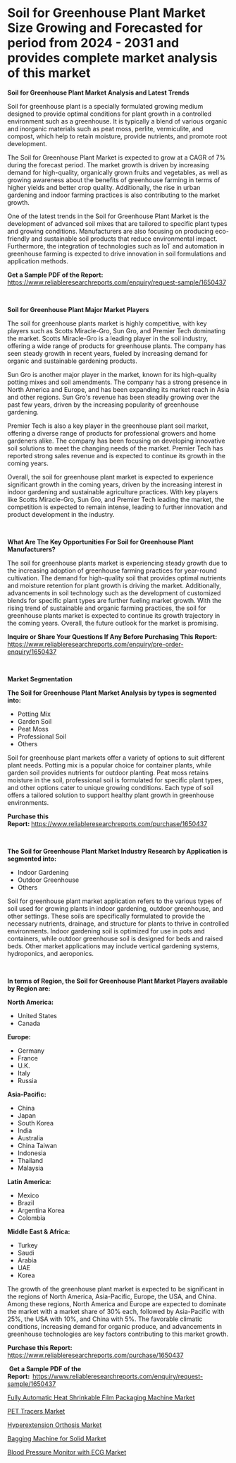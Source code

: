 <p><h1>Soil for Greenhouse Plant Market Size Growing and Forecasted for period from 2024 - 2031 and provides complete market analysis of this market</h1></p><p><strong>Soil for Greenhouse Plant Market Analysis and Latest Trends</strong></p>
<p><p>Soil for greenhouse plant is a specially formulated growing medium designed to provide optimal conditions for plant growth in a controlled environment such as a greenhouse. It is typically a blend of various organic and inorganic materials such as peat moss, perlite, vermiculite, and compost, which help to retain moisture, provide nutrients, and promote root development.</p><p>The Soil for Greenhouse Plant Market is expected to grow at a CAGR of 7% during the forecast period. The market growth is driven by increasing demand for high-quality, organically grown fruits and vegetables, as well as growing awareness about the benefits of greenhouse farming in terms of higher yields and better crop quality. Additionally, the rise in urban gardening and indoor farming practices is also contributing to the market growth.</p><p>One of the latest trends in the Soil for Greenhouse Plant Market is the development of advanced soil mixes that are tailored to specific plant types and growing conditions. Manufacturers are also focusing on producing eco-friendly and sustainable soil products that reduce environmental impact. Furthermore, the integration of technologies such as IoT and automation in greenhouse farming is expected to drive innovation in soil formulations and application methods.</p></p>
<p><strong>Get a Sample PDF of the Report:&nbsp;</strong> <a href="https://www.reliableresearchreports.com/enquiry/request-sample/1650437">https://www.reliableresearchreports.com/enquiry/request-sample/1650437</a></p>
<p>&nbsp;</p>
<p><strong>Soil for Greenhouse Plant Major Market Players</strong></p>
<p><p>The soil for greenhouse plants market is highly competitive, with key players such as Scotts Miracle-Gro, Sun Gro, and Premier Tech dominating the market. Scotts Miracle-Gro is a leading player in the soil industry, offering a wide range of products for greenhouse plants. The company has seen steady growth in recent years, fueled by increasing demand for organic and sustainable gardening products.</p><p>Sun Gro is another major player in the market, known for its high-quality potting mixes and soil amendments. The company has a strong presence in North America and Europe, and has been expanding its market reach in Asia and other regions. Sun Gro's revenue has been steadily growing over the past few years, driven by the increasing popularity of greenhouse gardening.</p><p>Premier Tech is also a key player in the greenhouse plant soil market, offering a diverse range of products for professional growers and home gardeners alike. The company has been focusing on developing innovative soil solutions to meet the changing needs of the market. Premier Tech has reported strong sales revenue and is expected to continue its growth in the coming years.</p><p>Overall, the soil for greenhouse plant market is expected to experience significant growth in the coming years, driven by the increasing interest in indoor gardening and sustainable agriculture practices. With key players like Scotts Miracle-Gro, Sun Gro, and Premier Tech leading the market, the competition is expected to remain intense, leading to further innovation and product development in the industry.</p></p>
<p>&nbsp;</p>
<p><strong>What Are The Key Opportunities For Soil for Greenhouse Plant Manufacturers?</strong></p>
<p><p>The soil for greenhouse plants market is experiencing steady growth due to the increasing adoption of greenhouse farming practices for year-round cultivation. The demand for high-quality soil that provides optimal nutrients and moisture retention for plant growth is driving the market. Additionally, advancements in soil technology such as the development of customized blends for specific plant types are further fueling market growth. With the rising trend of sustainable and organic farming practices, the soil for greenhouse plants market is expected to continue its growth trajectory in the coming years. Overall, the future outlook for the market is promising.</p></p>
<p><strong>Inquire or Share Your Questions If Any Before Purchasing This Report:</strong> <a href="https://www.reliableresearchreports.com/enquiry/pre-order-enquiry/1650437">https://www.reliableresearchreports.com/enquiry/pre-order-enquiry/1650437</a></p>
<p>&nbsp;</p>
<p><strong>Market Segmentation</strong></p>
<p><strong>The Soil for Greenhouse Plant Market Analysis by types is segmented into:</strong></p>
<p><ul><li>Potting Mix</li><li>Garden Soil</li><li>Peat Moss</li><li>Professional Soil</li><li>Others</li></ul></p>
<p><p>Soil for greenhouse plant markets offer a variety of options to suit different plant needs. Potting mix is a popular choice for container plants, while garden soil provides nutrients for outdoor planting. Peat moss retains moisture in the soil, professional soil is formulated for specific plant types, and other options cater to unique growing conditions. Each type of soil offers a tailored solution to support healthy plant growth in greenhouse environments.</p></p>
<p><strong>Purchase this Report:&nbsp;</strong><a href="https://www.reliableresearchreports.com/purchase/1650437">https://www.reliableresearchreports.com/purchase/1650437</a></p>
<p>&nbsp;</p>
<p><strong>The Soil for Greenhouse Plant Market Industry Research by Application is segmented into:</strong></p>
<p><ul><li>Indoor Gardening</li><li>Outdoor Greenhouse</li><li>Others</li></ul></p>
<p><p>Soil for greenhouse plant market application refers to the various types of soil used for growing plants in indoor gardening, outdoor greenhouse, and other settings. These soils are specifically formulated to provide the necessary nutrients, drainage, and structure for plants to thrive in controlled environments. Indoor gardening soil is optimized for use in pots and containers, while outdoor greenhouse soil is designed for beds and raised beds. Other market applications may include vertical gardening systems, hydroponics, and aeroponics.</p></p>
<p>&nbsp;</p>
<p><strong>In terms of Region, the Soil for Greenhouse Plant Market Players available by Region are:</strong></p>
<p>
    <p> <strong> North America: </strong>
        <ul>
            <li>United States</li>
            <li>Canada</li>
        </ul>
        </p> 
    <p> <strong> Europe: </strong>
        <ul>
            <li>Germany</li>
            <li>France</li>
            <li>U.K.</li>
            <li>Italy</li>
            <li>Russia</li>
        </ul>
        </p> 
    <p> <strong> Asia-Pacific: </strong>
        <ul>
            <li>China</li>
            <li>Japan</li>
            <li>South Korea</li>
            <li>India</li>
            <li>Australia</li>
            <li>China Taiwan</li>
            <li>Indonesia</li>
            <li>Thailand</li>
            <li>Malaysia</li>
        </ul>
        </p> 
    <p> <strong> Latin America: </strong>
        <ul>
            <li>Mexico</li>
            <li>Brazil</li>
            <li>Argentina Korea</li>
            <li>Colombia</li>
        </ul>
        </p> 
    <p> <strong> Middle East & Africa: </strong>
        <ul>
            <li>Turkey</li>
            <li>Saudi</li>
            <li>Arabia</li>
            <li>UAE</li>
            <li>Korea</li>
        </ul>
    </p>
    </p>
<p><p>The growth of the greenhouse plant market is expected to be significant in the regions of North America, Asia-Pacific, Europe, the USA, and China. Among these regions, North America and Europe are expected to dominate the market with a market share of 30% each, followed by Asia-Pacific with 25%, the USA with 10%, and China with 5%. The favorable climatic conditions, increasing demand for organic produce, and advancements in greenhouse technologies are key factors contributing to this market growth.</p></p>
<p><strong>Purchase this Report: </strong><a href="https://www.reliableresearchreports.com/purchase/1650437">https://www.reliableresearchreports.com/purchase/1650437</a></p>
<p>&nbsp;<strong>Get a Sample PDF of the Report:&nbsp;&nbsp;</strong><a href="https://www.reliableresearchreports.com/enquiry/request-sample/1650437">https://www.reliableresearchreports.com/enquiry/request-sample/1650437</a></p>
<p><strong></strong></p>
<p><p><a href="https://github.com/josesg55/Market-Research-Report-List-1/blob/main/fully-automatic-heat-shrinkable-film-packaging-machine-market.md">Fully Automatic Heat Shrinkable Film Packaging Machine Market</a></p><p><a href="https://medium.com/@kathydavis04/pet-tracers-market-size-and-market-trends-complete-industry-overview-2024-to-2031-190c183228f3">PET Tracers Market</a></p><p><a href="https://medium.com/@saraprifti1917/hyperextension-orthosis-market-share-evolution-and-market-growth-trends-2024-2031-9ad5f71c2597">Hyperextension Orthosis Market</a></p><p><a href="https://github.com/AKSHATREPORTPRIME/Market-Research-Report-List-3/blob/main/bagging-machine-for-solid-market.md">Bagging Machine for Solid Market</a></p><p><a href="https://medium.com/@saraprifti1917/blood-pressure-monitor-with-ecg-market-size-market-outlook-and-market-forecast-2024-to-2031-0aff1fc21e7d">Blood Pressure Monitor with ECG Market</a></p></p>